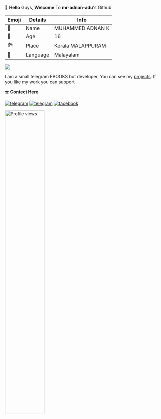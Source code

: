 👋 **Hello** Guys, **Welcome** To **mr-adnan-adu**'s Github


| Emoji | Details | Info |
| ---- | ---- | ---- |
| 🤵 | Name | MUHAMMED ADNAN K |
| 📆 | Age| 16 |
| 🏞️ | Place | Kerala MALAPPURAM |
| 📣 | Language | Malayalam |

<img src="https://github-stats-alpha.vercel.app/api/?username=mr-adnan-adu&cc=000&tc=00ff00&ic=fff000&bc=fff" align="center">

I am a small telegram EBOOKS bot developer, You can see my [projects](https://github.com/mr-adnan-adu/Open-Source). If you like my work you can support

☎️ **Contect Here**

<a href="https://telegram.dog/MR_READERS"><img alt="telegram" src="https://img.shields.io/badge/Telegram-%22B1B17.svg?&logo=telegram&logoColor=white"></a>
<a href="https://www.instagram.com/a.d_n_a.n"><img alt="telegram" src="https://img.shields.io/badge/Instagram-%22B1B17.svg?&logo=instagram&logoColor=red"></a>
<a href="https://www.facebook.com/"><img alt="facebook" src="https://img.shields.io/badge/FaceBook-%22B1B17.svg?&logo=facebook&logoColor=blue"></a>

<img width="50%" src="https://gpvc.arturio.dev/mr-adnan-adu" alt="Profile views" />

